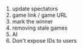 1. update spectators
2. game link / game URL
3. mark the winner
4. removing stale games
5. AI
6. Don't expose IDs to users
